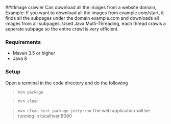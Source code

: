 ###Image crawler
Can download all the images from a website domain, Example: If you want to download all the images from example.com/start, it finds all the subpages under the domain example.com and downloads all images from all subpages. Used Java Multi-Threading, each thread crawls a seperate subpage so the entire crawl is very efficient. 

### Requirements

- Maven 3.5 or higher
- Java 8

### Setup
Open a terminal in the code directory and do the following

>`mvn package`

>`mvn clean`

>`mvn clean test package jetty:run`
The web application will be running in localhost:8080


